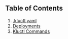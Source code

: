 <!-- This comment is uncommented when auto-synced to www-kluctl.io

---
title: "Reference"
linkTitle: "Reference"
description: >
  Description of configuration files and commands
weight: 110
---
-->

## Table of Contents

1. [.kluctl.yaml](./kluctl-project)
2. [Deployments](./deployments)
3. [Kluctl Commands](./commands)
